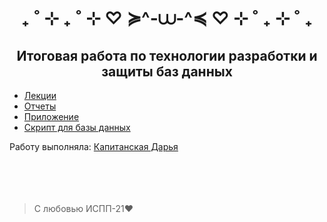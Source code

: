 <h1 align="center">₊ ˚ ⊹ ₊ ˚ ⊹ ♡ ≽^-⩊-^≼ ♡ ⊹ ˚ ₊ ⊹ ˚ ₊</h1>
<h2 align="center">Итоговая работа по технологии разработки и защиты баз данных</h2>
<ul>
  <li><a href="https://github.com/KapDarIA/FinalWork/blob/main/Лекции.docx">Лекции</a></li>
  <li><a href="https://github.com/KapDarIA/FinalWork/blob/main/Отчеты.docx">Отчеты</a></li>
  <li><a href="https://github.com/KapDarIA">Приложение</a></li>
  <li><a href="https://github.com/KapDarIA/FinalWork/blob/main/scriptBD.sql">Скрипт для базы данных</a></li>
</ul> 
Работу выполняла:
<a href="https://github.com/KapDarIA">Капитанская Дарья<a/>
<br/><br/><br/><br/><br/>
  
> С любовью ИСПП-21❤️

